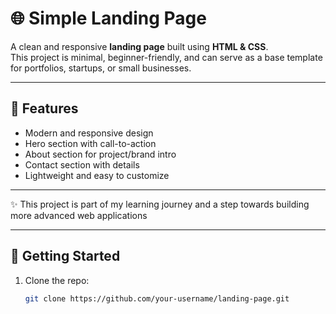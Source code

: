 # 🌐 Simple Landing Page

A clean and responsive **landing page** built using **HTML & CSS**.  
This project is minimal, beginner-friendly, and can serve as a base template for portfolios, startups, or small businesses.  

---

## 🚀 Features
- Modern and responsive design  
- Hero section with call-to-action  
- About section for project/brand intro  
- Contact section with details  
- Lightweight and easy to customize  

---

✨ This project is part of my learning journey and a step towards building more advanced web applications

---

## 📂 Getting Started
1. Clone the repo:
   ```bash
   git clone https://github.com/your-username/landing-page.git
